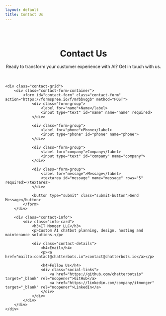 ```yaml
---
layout: default
title: Contact Us
---
```


<div class="contact-page">
    <div class="contact-header">
        <h1>Contact Us</h1>
        <p>Ready to transform your customer experience with AI? Get in touch with us.</p>
    </div>

    <div class="contact-grid">
        <div class="contact-form-container">
            <form id="contact-form" class="contact-form" action="https://formspree.io/f/mrbbvqgb" method="POST">
                <div class="form-group">
                    <label for="name">Name</label>
                    <input type="text" id="name" name="name" required>
                </div>

                <div class="form-group">
                    <label for="phone">Phone</label>
                    <input type="phone" id="phone" name="phone">
                </div>

                <div class="form-group">
                    <label for="company">Company</label>
                    <input type="text" id="company" name="company">
                </div>

                <div class="form-group">
                    <label for="message">Message</label>
                    <textarea id="message" name="message" rows="5" required></textarea>
                </div>

                <button type="submit" class="submit-button">Send Message</button>
            </form>
        </div>

        <div class="contact-info">
            <div class="info-card">
                <h3>IT Monger LLC</h3>
                <p>Custom AI chatbot planning, design, hosting and maintenance solutions.</p>
                
                <div class="contact-details">
                    <h4>Email</h4>
                    <p><a href="mailto:contact@chatterbots.io">contact@chatterbots.io</a></p>
                    
                    <h4>Follow Us</h4>
                    <div class="social-links">
                        <a href="https://github.com/chatterbotsio" target="_blank" rel="noopener">GitHub</a>
                        <a href="https://linkedin.com/company/itmonger" target="_blank" rel="noopener">LinkedIn</a>
                    </div>
                </div>
            </div>
        </div>
    </div>
</div>

<style>
.contact-page {
    padding: 2rem 0;
    max-width: 1200px;
    margin: 0 auto;
}

.contact-header {
    text-align: center;
    margin-bottom: 3rem;
}

.contact-header h1 {
    color: var(--secondary-color);
    margin-bottom: 1rem;
}

.contact-grid {
    display: grid;
    grid-template-columns: 3fr 2fr;
    gap: 3rem;
    padding: 0 1rem;
}

.contact-form {
    background: white;
    padding: 2rem;
    border-radius: 8px;
    box-shadow: 0 2px 10px rgba(0, 0, 0, 0.1);
}

.form-group {
    margin-bottom: 1.5rem;
}

.form-group label {
    display: block;
    margin-bottom: 0.5rem;
    color: var(--secondary-color);
    font-weight: 500;
}

.form-group input,
.form-group textarea {
    width: 100%;
    padding: 0.75rem;
    border: 1px solid #ddd;
    border-radius: 4px;
    font-size: 1rem;
    transition: border-color 0.3s ease;
}

.form-group input:focus,
.form-group textarea:focus {
    outline: none;
    border-color: var(--primary-color);
}

.submit-button {
    background: var(--primary-color);
    color: white;
    border: none;
    padding: 1rem 2rem;
    border-radius: 4px;
    font-size: 1rem;
    font-weight: 500;
    cursor: pointer;
    transition: background-color 0.3s ease;
    width: 100%;
}

.submit-button:hover {
    background: darken(var(--primary-color), 10%);
}

.info-card {
    background: var(--secondary-color);
    color: white;
    padding: 2rem;
    border-radius: 8px;
    height: fit-content;
}

.info-card h3 {
    margin-bottom: 1rem;
    font-size: 1.5rem;
}

.contact-details {
    margin-top: 2rem;
}

.contact-details h4 {
    margin: 1.5rem 0 0.5rem;
    color: rgba(255, 255, 255, 0.9);
}

.contact-details a {
    color: white;
    text-decoration: none;
    transition: opacity 0.3s ease;
}

.contact-details a:hover {
    opacity: 0.8;
}

.social-links {
    display: flex;
    gap: 1rem;
}

@media (max-width: 768px) {
    .contact-grid {
        grid-template-columns: 1fr;
    }
    
    .contact-form {
        padding: 1.5rem;
    }
}
</style>

<script>
document.getElementById('contact-form').addEventListener('submit', function(e) {
    e.preventDefault();
    
    // Add form submission logic here
    // You can use Formspree, Netlify Forms, or your own backend
    
    // Example using Fetch API
    fetch(this.action, {
        method: 'POST',
        body: new FormData(this),
        headers: {
            'Accept': 'application/json'
        }
    })
    .then(response => {
        if (response.ok) {
            alert('Message sent successfully!');
            this.reset();
        } else {
            alert('Error sending message. Please try again.');
        }
    })
    .catch(error => {
        console.error('Error:', error);
        alert('Error sending message. Please try again.');
    });
});
</script>

